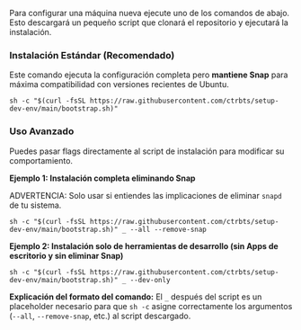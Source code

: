 Para configurar una máquina nueva ejecute uno de los comandos de abajo. Esto descargará un pequeño script que clonará el repositorio y ejecutará la instalación.

### Instalación Estándar (Recomendado)

Este comando ejecuta la configuración completa pero **mantiene Snap** para máxima compatibilidad con versiones recientes de Ubuntu.

    sh -c "$(curl -fsSL https://raw.githubusercontent.com/ctrbts/setup-dev-env/main/bootstrap.sh)"

### Uso Avanzado

Puedes pasar flags directamente al script de instalación para modificar su comportamiento.

**Ejemplo 1: Instalación completa eliminando Snap**

ADVERTENCIA: Solo usar si entiendes las implicaciones de eliminar `snapd` de tu sistema.

    sh -c "$(curl -fsSL https://raw.githubusercontent.com/ctrbts/setup-dev-env/main/bootstrap.sh)" _ --all --remove-snap

**Ejemplo 2: Instalación solo de herramientas de desarrollo (sin Apps de escritorio y sin eliminar Snap)**

    sh -c "$(curl -fsSL https://raw.githubusercontent.com/ctrbts/setup-dev-env/main/bootstrap.sh)" _ --dev-only

**Explicación del formato del comando:**
El `_` después del script es un placeholder necesario para que `sh -c` asigne correctamente los argumentos (`--all`, `--remove-snap`, etc.) al script descargado.
